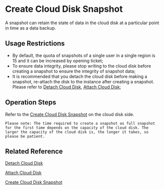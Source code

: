 # Create Cloud Disk Snapshot

A snapshot can retain the state of data in the cloud disk at a particular point in time as a data backup.
## Usage Restrictions

* By default, the quota of snapshots of a single user in a single region is 15 and it can be increased by opening ticket;
* To ensure data integrity, please stop writing to the cloud disk before creating a snapshot to ensure the integrity of snapshot data;
* It is recommended that you detach the cloud disk before making a snapshot, re-attach the disk to the instance after creating a snapshot. Please refer to [Detach Cloud Disk](Detach-Cloud-Disk.md), [Attach Cloud Disk](Attach-Cloud-Disk.md);

## Operation Steps
Refer to the [Create Cloud Disk Snapshot](http://docs.jdcloud.com/cn/cloud-disk-service/create-clouddisk-snapshot) on the cloud disk side.
 	
 	Please note: The time required to create a snapshot as full snapshot for the first time depends on the capacity of the cloud disk. The larger the capacity of the cloud disk is, the longer it takes, so please be patient.
 	
 	
## Related Reference

[Detach Cloud Disk](Detach-Cloud-Disk.md)

[Attach Cloud Disk](Attach-Cloud-Disk.md)

[Create Cloud Disk Snapshot](http://docs.jdcloud.com/cn/cloud-disk-service/create-clouddisk-snapshot)